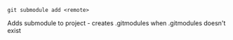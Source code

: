 ```
git submodule add <remote>
```

Adds submodule to project - creates .gitmodules when .gitmodules doesn't exist
